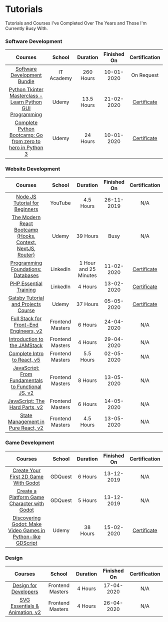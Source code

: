 # Tutorials
Tutorials and Courses I've Completed Over The Years and Those I'm Currently Busy With.

### Software Development
Courses | School | Duration | Finished On | Certification
:--: | :--: | :--: | :--: | :--:
[Software Development Bundle](http://www.it-academy.co.za/software-development-bundle.asp) | IT Academy | 260 Hours | 10-01-2020 | On Request
[Python Tkinter Masterclass - Learn Python GUI Programming](https://www.udemy.com/course/python-tkinter-masterclass/) | Udemy | 13.5 Hours | 21-02-2020 | [Certificate](https://udemy-certificate.s3.amazonaws.com/image/UC-eff64317-743b-4efe-8876-590ad3aaef08.jpg)
[Complete Python Bootcamp: Go from zero to hero in Python 3](https://www.udemy.com/course/complete-python-bootcamp/) | Udemy | 24 Hours | 10-01-2020 | [Certificate](https://udemy-certificate.s3.amazonaws.com/image/UC-9bedfae3-89e6-40c6-87bd-57b478b97fa1.jpg)


### Website Development
Courses | School | Duration | Finished On | Certification
:--: | :--: | :--: | :--: | :--:
[Node JS Tutorial for Beginners](https://www.youtube.com/playlist?list=PL4cUxeGkcC9gcy9lrvMJ75z9maRw4byYp) | YouTube | 4.5 Hours | 26-11-2019 | N/A
[The Modern React Bootcamp (Hooks, Context, NextJS, Router)](https://www.udemy.com/course/modern-react-bootcamp/) | Udemy | 39 Hours | Busy | N/A
[Programming Foundations: Databases](https://www.linkedin.com/learning/programming-foundations-databases-2/) | LinkedIn | 1 Hour and 25 Minutes | 11-02-2020 | [Certificate](https://drive.google.com/open?id=1iZKYKVg_rEy_E_UWY6gGUf6nduEu22WN)
[PHP Essential Training](https://www.linkedin.com/learning/php-essential-training-2) | LinkedIn | 4 Hours | 13-02-2020 | [Certificate](https://drive.google.com/open?id=1VeAi5n9GUkWGk4JezO-fZKaLi2bV-54X)
[Gatsby Tutorial and Projects Course](https://www.udemy.com/course/gatsby-tutorial-and-projects-course/) | Udemy | 37 Hours | 05-05-2020 | [Certificate](https://udemy-certificate.s3.amazonaws.com/image/UC-b885ab1b-dc4d-445c-83ef-ea3f38e4a491.jpg?v=1588669907000)
[Full Stack for Front-End Engineers, v2](https://frontendmasters.com/courses/fullstack-v2/) | Frontend Masters | 6 Hours | 24-04-2020 | N/A
[Introduction to the JAMStack](https://frontendmasters.com/courses/jamstack/) | Frontend Masters | 4 Hours | 29-04-2020 | N/A
[Complete Intro to React, v5](https://frontendmasters.com/courses/complete-react-v5/) | Frontend Masters | 5.5 Hours | 02-05-2020 | N/A 
[JavaScript: From Fundamentals to Functional JS, v2](https://frontendmasters.com/courses/js-fundamentals-functional-v2/) | Frontend Masters | 8 Hours | 13-05-2020 | N/A
[JavaScript: The Hard Parts, v2](https://frontendmasters.com/courses/javascript-hard-parts-v2/) | Frontend Masters | 6 Hours | 14-05-2020 | N/A
[State Management in Pure React, v2](https://frontendmasters.com/courses/pure-react-state/) | Frontend Masters | 4.5 Hours | 13-05-2020 | N/A

### Game Development
Courses | School | Duration | Finished On | Certification
:--: | :--: | :--: | :--: | :--:
[Create Your First 2D Game With Godot](https://gdquest.mavenseed.com/courses/create-your-first-2d-game-with-godot-extended-edition) | GDQuest | 6 Hours | 13-12-2019 | N/A
[Create a Platform Game Character with Godot](https://gdquest.mavenseed.com/courses/code-a-professional-platform-game-character-with-godot) | GDQuest | 5 Hours  | 13-12-2019 | N/A
[Discovering Godot: Make Video Games in Python-like GDScript](https://www.udemy.com/course/godot/) | Udemy | 38 Hours | 15-02-2020 | [Certificate](https://udemy-certificate.s3.amazonaws.com/image/UC-10GQDWFP.jpg)

### Design
Courses | School | Duration | Finished On | Certification
:--: | :--: | :--: | :--: | :--:
[Design for Developers](https://frontendmasters.com/courses/design-for-developers/) | Frontend Masters | 4 Hours | 17-04-2020 | N/A
[SVG Essentials & Animation, v2](https://frontendmasters.com/courses/svg-essentials-animation/) | Frontend Masters | 4 Hours | 26-04-2020 | N/A
